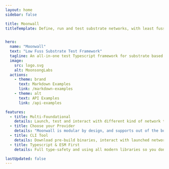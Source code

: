 ```yaml
---
layout: home
sidebar: false

title: Moonwall
titleTemplate: Define, run and test substrate networks, with least fuss possible.


hero:
  name: "Moonwall"
  text: "Low Fuss Substrate Test Framework"
  tagline: An all-in-one test Typescript framework for substrate based networks
  image:
    src: logo.svg
    alt: MoonsongLabs
  actions:
    - theme: brand
      text: Markdown Examples
      link: /markdown-examples
    - theme: alt
      text: API Examples
      link: /api-examples

features:
  - title: Multi-Foundational
    details: Launch, test and interact with different kind of network types. Including Chopsticks, Zombienet, Live, Local-Dev
  - title: Choose your Provider
    details: "Moonwall is modular by design, and supports out of the box: Web3.js, Ethers.js, Polkadot{.js}, Viem"
  - title: CLI Tool
    details: Download pre-build binaries, interact with launched networks, perform tests and more..
  - title: Typescript & ESM First
    details: Full type-safety and using all modern libraries so you don't import tech-debt into your stack.

lastUpdated: false
---
```


